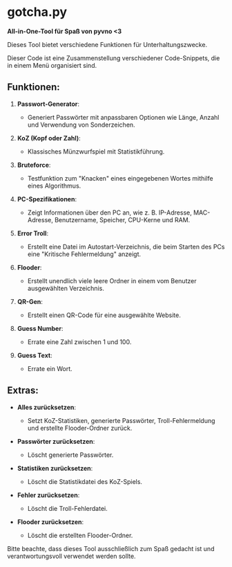 # gotcha.py

**All-in-One-Tool für Spaß von pyvno <3**

Dieses Tool bietet verschiedene Funktionen für Unterhaltungszwecke.

Dieser Code ist eine Zusammenstellung verschiedener Code-Snippets, die in einem Menü organisiert sind.

## Funktionen:

1. **Passwort-Generator**:
   - Generiert Passwörter mit anpassbaren Optionen wie Länge, Anzahl und Verwendung von Sonderzeichen.

2. **KoZ (Kopf oder Zahl)**:
   - Klassisches Münzwurfspiel mit Statistikführung.

3. **Bruteforce**:
   - Testfunktion zum "Knacken" eines eingegebenen Wortes mithilfe eines Algorithmus.

4. **PC-Spezifikationen**:
   - Zeigt Informationen über den PC an, wie z. B. IP-Adresse, MAC-Adresse, Benutzername, Speicher, CPU-Kerne und RAM.

5. **Error Troll**:
   - Erstellt eine Datei im Autostart-Verzeichnis, die beim Starten des PCs eine "Kritische Fehlermeldung" anzeigt.

6. **Flooder**:
   - Erstellt unendlich viele leere Ordner in einem vom Benutzer ausgewählten Verzeichnis.

7. **QR-Gen**:
   - Erstellt einen QR-Code für eine ausgewählte Website.

8. **Guess Number**:
   - Errate eine Zahl zwischen 1 und 100.

9. **Guess Text**:
   - Errate ein Wort.

## Extras:

- **Alles zurücksetzen**:
  - Setzt KoZ-Statistiken, generierte Passwörter, Troll-Fehlermeldung und erstellte Flooder-Ordner zurück.

- **Passwörter zurücksetzen**:
  - Löscht generierte Passwörter.

- **Statistiken zurücksetzen**:
  - Löscht die Statistikdatei des KoZ-Spiels.

- **Fehler zurücksetzen**:
  - Löscht die Troll-Fehlerdatei.

- **Flooder zurücksetzen**:
  - Löscht die erstellten Flooder-Ordner.

Bitte beachte, dass dieses Tool ausschließlich zum Spaß gedacht ist und verantwortungsvoll verwendet werden sollte.
